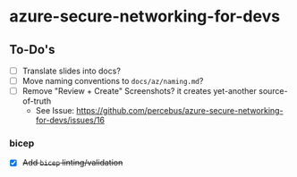 # azure-secure-networking-for-devs

## To-Do's

- [ ] Translate slides into docs?
- [ ] Move naming conventions to `docs/az/naming.md`?
- [ ] Remove "Review + Create" Screenshots? it creates yet-another source-of-truth
  - See Issue: https://github.com/percebus/azure-secure-networking-for-devs/issues/16

### bicep

- [x] ~~Add `bicep` linting/validation~~
